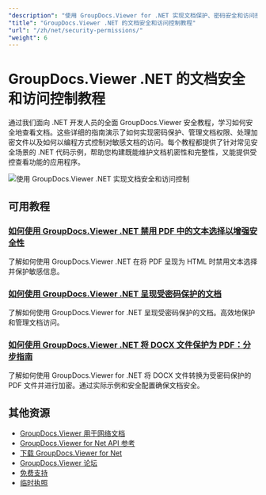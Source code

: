 ```yaml
---
"description": "使用 GroupDocs.Viewer for .NET 实现文档保护、密码安全和访问控制的分步教程。"
"title": "GroupDocs.Viewer .NET 的文档安全和访问控制教程"
"url": "/zh/net/security-permissions/"
"weight": 6
---
```


# GroupDocs.Viewer .NET 的文档安全和访问控制教程

通过我们面向 .NET 开发人员的全面 GroupDocs.Viewer 安全教程，学习如何安全地查看文档。这些详细的指南演示了如何实现密码保护、管理文档权限、处理加密文件以及如何以编程方式控制对敏感文档的访问。每个教程都提供了针对常见安全场景的 .NET 代码示例，帮助您构建既能维护文档机密性和完整性，又能提供受控查看功能的应用程序。

![使用 GroupDocs.Viewer .NET 实现文档安全和访问控制](/viewer/security-permissions/image.png)

## 可用教程

### [如何使用 GroupDocs.Viewer .NET 禁用 PDF 中的文本选择以增强安全性](./disable-text-selection-groupdocs-viewer-net/)
了解如何使用 GroupDocs.Viewer .NET 在将 PDF 呈现为 HTML 时禁用文本选择并保护敏感信息。

### [如何使用 GroupDocs.Viewer .NET 呈现受密码保护的文档](./render-password-protected-docs-groupdocs-viewer-net/)
了解如何使用 GroupDocs.Viewer for .NET 呈现受密码保护的文档。高效地保护和管理文档访问。

### [如何使用 GroupDocs.Viewer .NET 将 DOCX 文件保护为 PDF：分步指南](./secure-docx-pdf-groupdocs-viewer-net/)
了解如何使用 GroupDocs.Viewer for .NET 将 DOCX 文件转换为受密码保护的 PDF 文件并进行加密。通过实际示例和安全配置确保文档安全。

## 其他资源

- [GroupDocs.Viewer 用于网络文档](https://docs.groupdocs.com/viewer/net/)
- [GroupDocs.Viewer for Net API 参考](https://reference.groupdocs.com/viewer/net/)
- [下载 GroupDocs.Viewer for Net](https://releases.groupdocs.com/viewer/net/)
- [GroupDocs.Viewer 论坛](https://forum.groupdocs.com/c/viewer/9)
- [免费支持](https://forum.groupdocs.com/)
- [临时执照](https://purchase.groupdocs.com/temporary-license/)